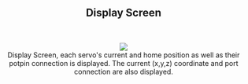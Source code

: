 <h2 align="center">Display Screen</h2>
<br>

<p align="center">
  <img src="https://user-images.githubusercontent.com/44120038/63559902-6a501c00-c519-11e9-9bf0-06761a219ba8.png">
  <br>
  Display Screen, each servo's current and home position as well as their potpin connection is displayed. The current (x,y,z) coordinate and port connection are also displayed.
</p>
